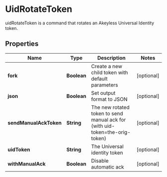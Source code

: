 

# UidRotateToken

uidRotateToken is a command that rotates an Akeyless Universal Identity token.

## Properties

| Name | Type | Description | Notes |
|------------ | ------------- | ------------- | -------------|
|**fork** | **Boolean** | Create a new child token with default parameters |  [optional] |
|**json** | **Boolean** | Set output format to JSON |  [optional] |
|**sendManualAckToken** | **String** | The new rotated token to send manual ack for (with uid-token&#x3D;the-orig-token) |  [optional] |
|**uidToken** | **String** | The Universal identity token |  [optional] |
|**withManualAck** | **Boolean** | Disable automatic ack |  [optional] |



